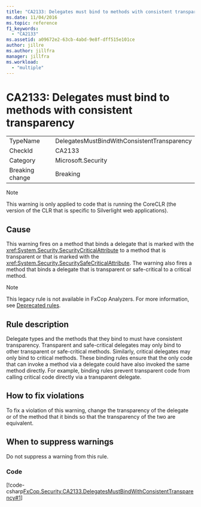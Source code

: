```yaml
---
title: "CA2133: Delegates must bind to methods with consistent transparency"
ms.date: 11/04/2016
ms.topic: reference
f1_keywords:
  - "CA2133"
ms.assetid: a09672e2-63cb-4abd-9e8f-dff515e101ce
author: jillre
ms.author: jillfra
manager: jillfra
ms.workload:
  - "multiple"
---
```

# CA2133: Delegates must bind to methods with consistent transparency

|||
|-|-|
|TypeName|DelegatesMustBindWithConsistentTransparency|
|CheckId|CA2133|
|Category|Microsoft.Security|
|Breaking change|Breaking|

> [!NOTE]
> This warning is only applied to code that is running the CoreCLR (the version of the CLR that is specific to Silverlight web applications).

## Cause
This warning fires on a method that binds a delegate that is marked with the <xref:System.Security.SecurityCriticalAttribute> to a method that is transparent or that is marked with the <xref:System.Security.SecuritySafeCriticalAttribute>. The warning also fires a method that binds a delegate that is transparent or safe-critical to a critical method.

> [!NOTE]
> This legacy rule is not available in FxCop Analyzers. For more information, see [Deprecated rules](fxcop-rule-port-status.md#deprecated-rules).

## Rule description

Delegate types and the methods that they bind to must have consistent transparency. Transparent and safe-critical delegates may only bind to other transparent or safe-critical methods. Similarly, critical delegates may only bind to critical methods. These binding rules ensure that the only code that can invoke a method via a delegate could have also invoked the same method directly. For example, binding rules prevent transparent code from calling critical code directly via a transparent delegate.

## How to fix violations

To fix a violation of this warning, change the transparency of the delegate or of the method that it binds so that the transparency of the two are equivalent.

## When to suppress warnings

Do not suppress a warning from this rule.

### Code

[!code-csharp[FxCop.Security.CA2133.DelegatesMustBindWithConsistentTransparency#1](../code-quality/codesnippet/CSharp/ca2133-delegates-must-bind-to-methods-with-consistent-transparency_1.cs)]
